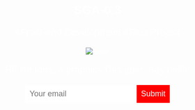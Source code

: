 # SGA-0.3
#Front-end Development
#First Project
<!DOCTYPE html>
<head>
  <title>Babatunde Idris</title>
  <style>
    body {
      text-align: center;
      background: url("http://dash.ga.co/assets/anna-bg.png");
      background-size: cover;
      background-position: center;
      color: white;
      font-family: helvetica;
    }
    p {
      font-size: 22px;
    }
    input {
      border: 0;
      padding: 10px;
      font-size: 18px;
    }
    input[type="submit"] {
      background: red;
      color: white;
    }
  </style>
</head>
<body>
  <img src="https://imgur.com/a/tQ2Bc3E" alt="Image">
  <p>Hi! I'm Idris, a graphics Designer. Say hello!</p>
  <input type="email" placeholder="Your email">
  <input type="submit">
</body>
